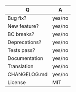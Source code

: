 | Q             | A
| ------------- | ---
| Bug fix?      | yes/no
| New feature?  | yes/no
| BC breaks?    | yes/no
| Deprecations? | yes/no
| Tests pass?   | yes/no
| Documentation | yes/no
| Translation   | yes/no
| CHANGELOG.md  | yes/no
| License       | MIT

<!--
Please list the issues your PR fixes using special keywords, see
https://help.github.com/articles/closing-issues-using-keywords/

Fixes #…
all the changes and updations are welcome
-->

<!--
- Please fill in this template according to the PR you're about to submit.
- Replace this comment by a description of what your PR is solving.
-->

